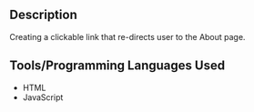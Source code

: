 ## Description
Creating a clickable link that re-directs user to the About page. 

## Tools/Programming Languages Used
- HTML
- JavaScript
